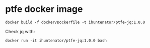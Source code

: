 # ptfe docker image


```
docker build -f docker/Dockerfile -t ihuntenator/ptfe-jq:1.0.0
```

Check jq with:
```
docker run -it ihuntenator/ptfe-jq:1.0.0 bash
```
